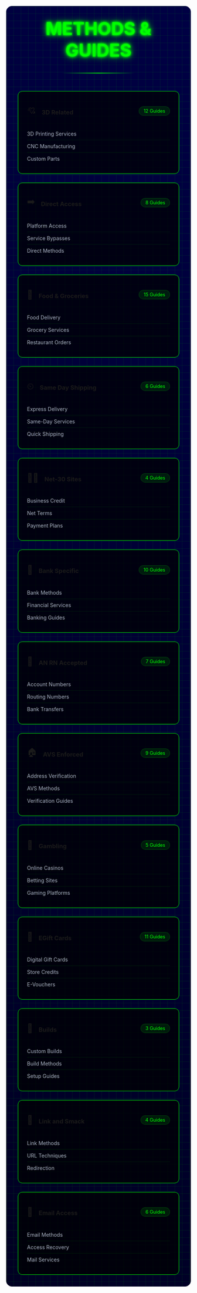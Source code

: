 <div class="admin-container">
  <div class="cyber-grid"></div>
  <div class="admin-header">
    <h1 class="neon-text">METHODS & GUIDES</h1>
    <div class="cyber-line"></div>
  </div>

  <div class="methods-grid">
    <!-- 3D Related -->
    <div class="method-card" data-category="3d">
      <div class="card-glow"></div>
      <div class="card-content">
        <div class="card-header">
          <span class="method-icon">💘</span>
          <h3>3D Related</h3>
          <span class="method-count">12 Guides</span>
        </div>
        <div class="method-details">
          <ul>
            <li>3D Printing Services</li>
            <li>CNC Manufacturing</li>
            <li>Custom Parts</li>
          </ul>
        </div>
      </div>
      <div class="hover-info">
        Advanced methods for 3D printing and manufacturing services
      </div>
    </div>
    <!-- Direct Access -->
    <div class="method-card" data-category="direct">
      <div class="card-glow"></div>
      <div class="card-content">
        <div class="card-header">
          <span class="method-icon">➡️</span>
          <h3>Direct Access</h3>
          <span class="method-count">8 Guides</span>
        </div>
        <div class="method-details">
          <ul>
            <li>Platform Access</li>
            <li>Service Bypasses</li>
            <li>Direct Methods</li>
          </ul>
        </div>
      </div>
      <div class="hover-info">
        Methods for direct platform and service access
      </div>
    </div>
    <!-- Food & Groceries -->
    <div class="method-card" data-category="food">
      <div class="card-glow"></div>
      <div class="card-content">
        <div class="card-header">
          <span class="method-icon">🍟</span>
          <h3>Food & Groceries</h3>
          <span class="method-count">15 Guides</span>
        </div>
        <div class="method-details">
          <ul>
            <li>Food Delivery</li>
            <li>Grocery Services</li>
            <li>Restaurant Orders</li>
          </ul>
        </div>
      </div>
      <div class="hover-info">
        Methods for food delivery and grocery ordering services
      </div>
    </div>
    <!-- Same Day Shipping -->
    <div class="method-card" data-category="shipping">
      <div class="card-glow"></div>
      <div class="card-content">
        <div class="card-header">
          <span class="method-icon">⏲</span>
          <h3>Same Day Shipping</h3>
          <span class="method-count">6 Guides</span>
        </div>
        <div class="method-details">
          <ul>
            <li>Express Delivery</li>
            <li>Same-Day Services</li>
            <li>Quick Shipping</li>
          </ul>
        </div>
      </div>
      <div class="hover-info">
        Methods for same-day and express shipping services
      </div>
    </div>
    <!-- Net-30 Sites -->
    <div class="method-card" data-category="net30">
      <div class="card-glow"></div>
      <div class="card-content">
        <div class="card-header">
          <span class="method-icon">👨‍🏭</span>
          <h3>Net-30 Sites</h3>
          <span class="method-count">4 Guides</span>
        </div>
        <div class="method-details">
          <ul>
            <li>Business Credit</li>
            <li>Net Terms</li>
            <li>Payment Plans</li>
          </ul>
        </div>
      </div>
      <div class="hover-info">
        Methods for Net-30 payment terms and business credit services
      </div>
    </div>
    <!-- Bank Specific -->
    <div class="method-card" data-category="bank">
      <div class="card-glow"></div>
      <div class="card-content">
        <div class="card-header">
          <span class="method-icon">🏦</span>
          <h3>Bank Specific</h3>
          <span class="method-count">10 Guides</span>
        </div>
        <div class="method-details">
          <ul>
            <li>Bank Methods</li>
            <li>Financial Services</li>
            <li>Banking Guides</li>
          </ul>
        </div>
      </div>
      <div class="hover-info">
        Specialized methods for specific banking institutions
      </div>
    </div>
    <!-- AN RN Accepted -->
    <div class="method-card" data-category="anrn">
      <div class="card-glow"></div>
      <div class="card-content">
        <div class="card-header">
          <span class="method-icon">🏦</span>
          <h3>AN RN Accepted</h3>
          <span class="method-count">7 Guides</span>
        </div>
        <div class="method-details">
          <ul>
            <li>Account Numbers</li>
            <li>Routing Numbers</li>
            <li>Bank Transfers</li>
          </ul>
        </div>
      </div>
      <div class="hover-info">
        Methods for services accepting Account/Routing numbers
      </div>
    </div>
    <!-- AVS Enforced -->
    <div class="method-card" data-category="avs">
      <div class="card-glow"></div>
      <div class="card-content">
        <div class="card-header">
          <span class="method-icon">🏠</span>
          <h3>AVS Enforced</h3>
          <span class="method-count">9 Guides</span>
        </div>
        <div class="method-details">
          <ul>
            <li>Address Verification</li>
            <li>AVS Methods</li>
            <li>Verification Guides</li>
          </ul>
        </div>
      </div>
      <div class="hover-info">
        Methods for handling Address Verification System requirements
      </div>
    </div>
    <!-- Gambling -->
    <div class="method-card" data-category="gambling">
      <div class="card-glow"></div>
      <div class="card-content">
        <div class="card-header">
          <span class="method-icon">🎰</span>
          <h3>Gambling</h3>
          <span class="method-count">5 Guides</span>
        </div>
        <div class="method-details">
          <ul>
            <li>Online Casinos</li>
            <li>Betting Sites</li>
            <li>Gaming Platforms</li>
          </ul>
        </div>
      </div>
      <div class="hover-info">
        Methods for online gambling and betting platforms
      </div>
    </div>
    <!-- EGift Cards -->
    <div class="method-card" data-category="gift">
      <div class="card-glow"></div>
      <div class="card-content">
        <div class="card-header">
          <span class="method-icon">🎁</span>
          <h3>EGift Cards</h3>
          <span class="method-count">11 Guides</span>
        </div>
        <div class="method-details">
          <ul>
            <li>Digital Gift Cards</li>
            <li>Store Credits</li>
            <li>E-Vouchers</li>
          </ul>
        </div>
      </div>
      <div class="hover-info">
        Methods for digital gift cards and store credit systems
      </div>
    </div>
    <!-- Builds -->
    <div class="method-card" data-category="builds">
      <div class="card-glow"></div>
      <div class="card-content">
        <div class="card-header">
          <span class="method-icon">👻</span>
          <h3>Builds</h3>
          <span class="method-count">3 Guides</span>
        </div>
        <div class="method-details">
          <ul>
            <li>Custom Builds</li>
            <li>Build Methods</li>
            <li>Setup Guides</li>
          </ul>
        </div>
      </div>
      <div class="hover-info">
        Methods for custom builds and configurations
      </div>
    </div>
    <!-- Link and Smack -->
    <div class="method-card" data-category="link">
      <div class="card-glow"></div>
      <div class="card-content">
        <div class="card-header">
          <span class="method-icon">🔗</span>
          <h3>Link and Smack</h3>
          <span class="method-count">4 Guides</span>
        </div>
        <div class="method-details">
          <ul>
            <li>Link Methods</li>
            <li>URL Techniques</li>
            <li>Redirection</li>
          </ul>
        </div>
      </div>
      <div class="hover-info">
        Methods for link manipulation and redirection techniques
      </div>
    </div>
    <!-- Email Access -->
    <div class="method-card" data-category="email">
      <div class="card-glow"></div>
      <div class="card-content">
        <div class="card-header">
          <span class="method-icon">🔰</span>
          <h3>Email Access</h3>
          <span class="method-count">6 Guides</span>
        </div>
        <div class="method-details">
          <ul>
            <li>Email Methods</li>
            <li>Access Recovery</li>
            <li>Mail Services</li>
          </ul>
        </div>
      </div>
      <div class="hover-info">
        Methods for email access and account recovery
      </div>
    </div>
  </div>
</div>

<style>
.admin-container {
  position: relative;
  padding: 2rem;
  background: linear-gradient(45deg, #000022, #000044);
  border-radius: 1rem;
  margin: 2rem 0;
  overflow: hidden;
}

.cyber-grid {
  position: absolute;
  top: 0;
  left: 0;
  right: 0;
  bottom: 0;
  background: 
    linear-gradient(90deg, rgba(0, 255, 0, 0.1) 1px, transparent 1px),
    linear-gradient(rgba(0, 255, 0, 0.1) 1px, transparent 1px);
  background-size: 20px 20px;
  animation: gridScroll 20s linear infinite;
}

.admin-header {
  text-align: center;
  margin-bottom: 3rem;
  position: relative;
  z-index: 1;
}

.neon-text {
  font-size: 3rem;
  color: #00ff00;
  text-shadow: 
    0 0 5px #00ff00,
    0 0 10px #00ff00,
    0 0 20px #00ff00;
  margin: 0;
}

.cyber-line {
  height: 2px;
  background: linear-gradient(90deg, transparent, #00ff00, transparent);
  margin: 2rem auto;
  width: 200px;
}

.methods-grid {
  display: grid;
  grid-template-columns: repeat(auto-fit, minmax(300px, 1fr));
  gap: 1.5rem;
  position: relative;
  z-index: 1;
}

.method-card {
  background: rgba(0, 0, 0, 0.7);
  border: 1px solid #00ff00;
  border-radius: 0.75rem;
  padding: 1.5rem;
  position: relative;
  overflow: hidden;
  transition: all 0.3s ease;
}

.method-card:hover {
  transform: translateY(-5px);
  box-shadow: 0 0 30px rgba(0, 255, 0, 0.2);
}

.card-glow {
  position: absolute;
  top: 0;
  left: 0;
  right: 0;
  bottom: 0;
  background: radial-gradient(circle at 50% 50%, rgba(0, 255, 0, 0.1), transparent);
  opacity: 0;
  transition: opacity 0.3s ease;
}

.method-card:hover .card-glow {
  opacity: 1;
}

.card-header {
  display: flex;
  align-items: center;
  gap: 1rem;
  margin-bottom: 1rem;
}

.method-icon {
  font-size: 1.5rem;
}

.method-count {
  margin-left: auto;
  padding: 0.25rem 0.75rem;
  background: rgba(0, 255, 0, 0.1);
  border: 1px solid rgba(0, 255, 0, 0.2);
  border-radius: 1rem;
  font-size: 0.8rem;
  color: #00ff00;
}

.method-details {
  margin-top: 1rem;
}

.method-details ul {
  list-style: none;
  padding: 0;
  margin: 0;
}

.method-details li {
  padding: 0.5rem 0;
  color: #a8b2c3;
  border-bottom: 1px solid rgba(0, 255, 0, 0.1);
}

.method-details li:last-child {
  border-bottom: none;
}

.hover-info {
  position: absolute;
  bottom: 0;
  left: 0;
  right: 0;
  padding: 1rem;
  background: rgba(0, 0, 0, 0.9);
  color: #00ff00;
  transform: translateY(100%);
  transition: transform 0.3s ease;
  border-top: 1px solid #00ff00;
}

.method-card:hover .hover-info {
  transform: translateY(0);
}

@keyframes gridScroll {
  0% { transform: translate(0, 0); }
  100% { transform: translate(20px, 20px); }
}

/* Responsive Design */
@media (max-width: 768px) {
  .methods-grid {
    grid-template-columns: 1fr;
  }
  
  .neon-text {
    font-size: 2rem;
  }
}
</style>